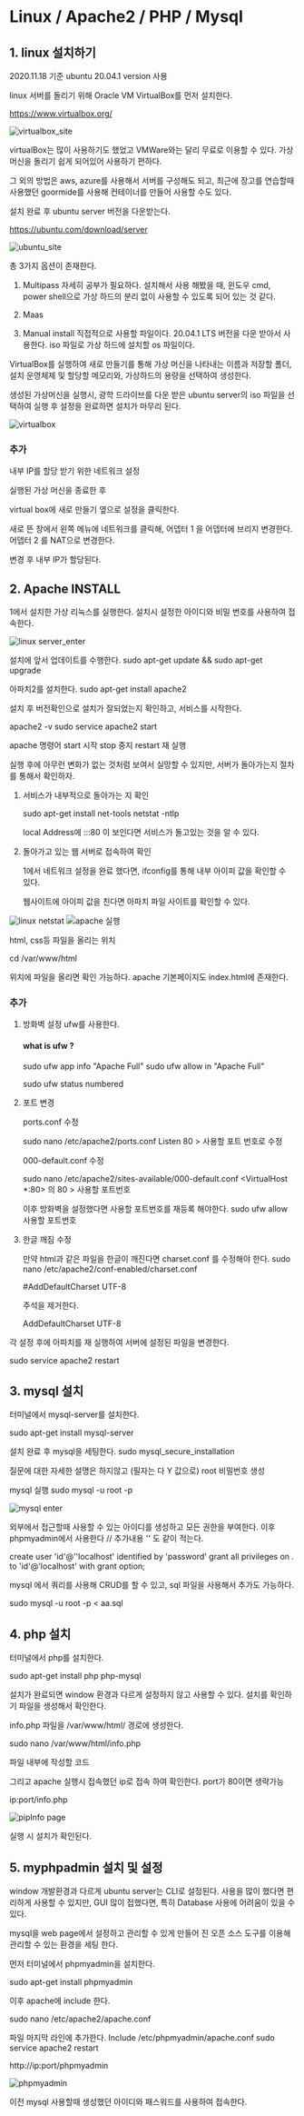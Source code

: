 # Linux / Apache2 / PHP / Mysql

## 1. linux 설치하기 

2020.11.18 기준 ubuntu 20.04.1 version 사용 

linux 서버를 돌리기 위해 Oracle VM VirtualBox를 먼저 설치한다. 

https://www.virtualbox.org/

![virtualbox_site](https://user-images.githubusercontent.com/65690925/99492733-7099a600-29b1-11eb-9d83-f6c7c7e3c633.JPG)

virtualBox는 많이 사용하기도 했었고 VMWare와는 달리 무료로 이용할 수 있다. 
가상 머신을 돌리기 쉽게 되어있어 사용하기 편하다.

그 외의 방법은 aws, azure를 사용해서 서버를 구성해도 되고,
최근에 장고를 연습할때 사용했던 goormide를 사용해 컨테이너를 만들어 사용할 수도 있다. 

설치 완료 후 ubuntu server 버전을 다운받는다. 

https://ubuntu.com/download/server

![ubuntu_site](https://user-images.githubusercontent.com/65690925/99492776-81e2b280-29b1-11eb-8e32-4790b995dcf0.JPG)

총 3가지 옵션이 존재한다. 

1. Multipass 
    자세히 공부가 필요하다. 설치해서 사용 해봤을 때, 
    윈도우 cmd, power shell으로 가상 하드의 분리 없이 사용할 수 있도록 되어 있는 것 같다. 

2. Maas


3. Manual install 
    직접적으로 사용할 파일이다. 
    20.04.1 LTS 버전을 다운 받아서 사용한다. 
    iso 파일로 가상 하드에 설치할 os 파일이다.


VirtualBox를 실행하여 새로 만들기를 통해 
가상 머신을 나타내는 이름과 저장할 폴더, 설치 운영체제 및 
할당할 메모리와, 가상하드의 용량을 선택하여 생성한다. 

생성된 가상머신을 실행시, 광학 드라이브를 다운 받은 ubuntu server의 iso 파일을 선택하여 실행 후 
설정을 완료하면 설치가 마무리 된다. 

![virtualbox](https://user-images.githubusercontent.com/65690925/99487467-c5392300-29a9-11eb-8c8a-08dbc34f3034.JPG)

### 추가

내부 IP를 할당 받기 위한 네트워크 설정 

실행된 가상 머신을 종료한 후

virtual box에 새로 만들기 옆으로 설정을 클릭한다. 

새로 뜬 창에서 왼쪽 메뉴에 네트워크를 클릭해,
 어뎁터 1 을 어뎁터에 브리지 변경한다.
 어뎁터 2 를 NAT으로 변경한다.

변경 후 내부 IP가 할당된다. 

## 2. Apache INSTALL
1에서 설치한 가상 리눅스를 실행한다.
설치시 설정한 아이디와 비밀 번호를 사용하여 접속한다.

![linux server_enter](https://user-images.githubusercontent.com/65690925/99487693-47c1e280-29aa-11eb-940c-35677d0827a1.JPG)

설치에 앞서 업데이트를 수행한다. 
sudo apt-get update && sudo apt-get upgrade

아파치2를 설치한다. 
sudo apt-get install apache2 

설치 후 버전확인으로 설치가 잘되었는지 확인하고,
서비스를 시작한다. 

apache2 -v 
sudo service apache2 start

apache 명령어 
start 시작
stop 중지
restart 재 실행

실행 후에 아무런 변화가 없는 것처럼 보여서 실망할 수 있지만, 
서버가 돌아가는지 절차를 통해서 확인하자.

1. 서비스가 내부적으로 돌아가는 지 확인 
    
    sudo apt-get install net-tools
    netstat -ntlp

    local Address에 :::80 이 보인다면 서비스가 돌고있는 것을 알 수 있다. 

2. 돌아가고 있는 웹 서버로 접속하여 확인

    1에서 네트워크 설정을 완료 했다면, 
    ifconfig를 통해 내부 아이피 값을 확인할 수 있다.
    
    웹사이트에 아이피 값을 친다면 아파치 파일 사이트를 확인할 수 있다. 

![linux netstat](https://user-images.githubusercontent.com/65690925/99487703-4b556980-29aa-11eb-8a25-99bdf5076feb.JPG)
![apache 실행](https://user-images.githubusercontent.com/65690925/99488074-f82fe680-29aa-11eb-8479-4888e607fb5e.JPG)


html, css등 파일을 올리는 위치 

cd /var/www/html

위치에 파일을 올리면 확인 가능하다. 
apache 기본페이지도 index.html에 존재한다.

### 추가 

1. 방화벽 설정
    ufw를 사용한다. 

    #### what is ufw ? 

    sudo ufw app info "Apache Full"
    sudo ufw allow in "Apache Full"

    sudo ufw status numbered

2. 포트 변경 

    ports.conf 수정 

    sudo nano /etc/apache2/ports.conf 
    Listen 80 > 사용할 포트 번호로 수정 

    000-default.conf 수정 

    sudo nano /etc/apache2/sites-available/000-default.conf 
    <VirtualHost *:80> 의 80 > 사용할 포트번호

    이후 방화벽을 설정했다면 사용할 포트번호를 재등록 해야한다.
    sudo ufw allow 사용할 포트번호

3. 한글 깨짐 수정 
    
    만약 html과 같은 파일을 한글이 깨진다면 
    charset.conf 를 수정해야 한다.
    sudo nano /etc/apache2/conf-enabled/charset.conf

    #AddDefaultCharset UTF-8

    주석을 제거한다.  

    AddDefaultCharset UTF-8


각 설정 후에 아파치를 재 실행하여 서버에 설정된 파일을 변경한다. 

sudo service apache2 restart

## 3. mysql 설치 

터미널에서 mysql-server를 설치한다.

sudo apt-get install mysql-server

설치 완료 후 mysql을 세팅한다.
sudo mysql_secure_installation 

질문에 대한 자세한 설명은 하지않고 (필자는 다 Y 값으로)
root 비밀번호 생성

mysql 실행
sudo mysql -u root -p 

![mysql enter](https://user-images.githubusercontent.com/65690925/99492743-75f6f080-29b1-11eb-8007-98c3c6bb6870.JPG)

외부에서 접근할때 사용할 수 있는 아이디를 생성하고 모든 권한을 부여한다. 
이후 phpmyadmin에서 사용한다 // 추가내용 '' 도 같이 적는다.

create user 'id'@''localhost' identified by 'password'
grant all privileges on *.* to 'id'@'localhost' with grant option;

mysql 에서 쿼리를 사용해 CRUD를 할 수 있고, 
sql 파일을 사용해서 추가도 가능하다. 

sudo mysql -u root -p < aa.sql 

## 4. php 설치 

터미널에서 php를 설치한다.

sudo apt-get install php php-mysql 

설치가 완료되면 window 환경과 다르게 설정하지 않고 사용할 수 있다. 
설치를 확인하기 파일을 생성해서 확인한다. 

info.php 파일을  /var/www/html/ 경로에 생성한다.

sudo nano /var/www/html/info.php 

파일 내부에 작성할 코드 

<?php phpinfo(); ?>

그리고 apache 실행시 접속했던 ip로 접속 하여 확인한다.
port가 80이면 생략가능 

ip:port/info.php

![pipInfo page](https://user-images.githubusercontent.com/65690925/99493237-341a7a00-29b2-11eb-93c9-fd01dcfb053b.JPG)

실행 시 설치가 확인된다. 

## 5. myphpadmin 설치 및 설정 

window 개발환경과 다르게 ubuntu server는 CLI로 설정된다.
사용을 많이 했다면 편리하게 사용할 수 있지만,
GUI 많이 접했다면, 특히 Database 사용에 어려움이 있을 수 있다.

mysql을 web page에서 설정하고 관리할 수 있게 만들어 진 
오픈 소스 도구를 이용해 관리할 수 있는 환경을 세팅 한다. 

먼저 터미널에서 phpmyadmin을 설치한다. 

sudo apt-get install phpmyadmin 

이후 apache에 include 한다.

sudo nano /etc/apache2/apache.conf 

파일 마지막 라인에 추가한다.
Include /etc/phpmyadmin/apache.conf 
sudo service apache2 restart

http://ip:port/phpmyadmin 

![phpmyadmin](https://user-images.githubusercontent.com/65690925/99492748-77281d80-29b1-11eb-8344-3b87b7cbbe11.JPG)

이전 mysql 사용할때 생성했던 아이디와 패스워드를 사용하여 접속한다.
